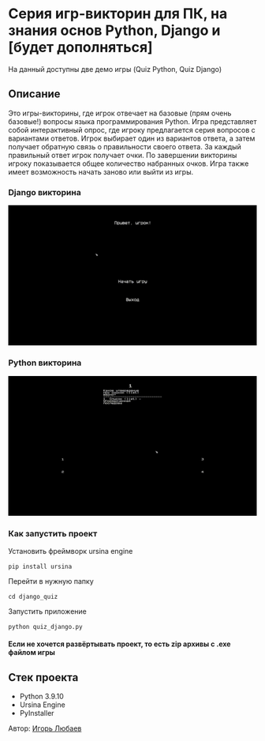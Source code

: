 # Серия игр-викторин для ПК, на знания основ Python, Django и [будет дополняться]

На данный доступны две демо игры (Quiz Python, Quiz Django)

## Описание

Это игры-викторины, где игрок отвечает на базовые (прям очень базовые!) вопросы языка программирования Python. Игра представляет собой интерактивный опрос, где игроку предлагается серия вопросов с вариантами ответов. Игрок выбирает один из вариантов ответа, а затем получает обратную связь о правильности своего ответа. За каждый правильный ответ игрок получает очки. По завершении викторины игроку показывается общее количество набранных очков. Игра также имеет возможность начать заново или выйти из игры.

### Django викторина

![Django](gif/Quiz-Django.gif)

### Python викторина

![Python](gif/Quiz-Python.gif)

### Как запустить проект

Установить фреймворк ursina engine

```
pip install ursina
```

Перейти в нужную папку

```
cd django_quiz
```

Запустить приложение

```
python quiz_django.py
```

#### Если не хочется развёртывать проект, то есть zip архивы с .exe файлом игры

## Стек проекта

- Python 3.9.10
- Ursina Engine
- PyInstaller

Автор: [Игорь Любаев](https://github.com/Igor-L12)
